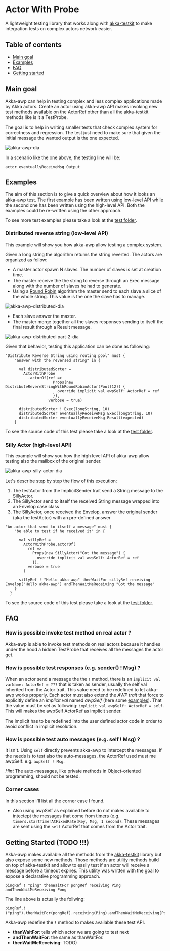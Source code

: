 # Actor With Probe 
A lightweight testing library that works along with [akka-testkit][akka-testkit]
to make integration tests on complex actors network easier.

## Table of contents
* [Main goal](#main-goal)
* [Examples](#examples)
* [FAQ](#faq)
* [Getting started](#getting-started)

## Main goal
Akka-awp can help in testing complex and less complex applications made by Akka actors. 
Create an actor using akka-awp API makes invoking new test methods available on the
ActorRef other than all the akka-testkit methods like is it a TestProbe. 

The goal is to help in writing smaller tests that check complex system 
for correctness and regression. The test just need to make sure that given 
the initial message the wanted output is the one expected.      

![](img/akka-awp-diagram.svg "akka-awp-dia")

In a scenario like the one above, the testing line will be:
```
actor eventuallyReceiveMsg Output
```
 
## Examples
The aim of this section is to give a quick overview about how it looks an akka-awp test.
The first example has been written using low-level API while the second one has been written
using the high-level API. Both the examples could be re-written using the other approach. 

To see more test examples please take a look at the [test folder][akka-awp-tests].

### Distributed reverse string (low-level API)
This example will show you how akka-awp allow testing a complex system.

Given a long string the algorithm returns the string reverted. The actors are
organized as follow:
* A master actor spawn N slaves. The number of slaves is set at creation time.
* The master receive the the string to reverse through an Exec message along with
the number of slaves he had to generate.
* Using a [Round Robin][akka-round-robin] algorithm the master send to each slave a slice of the whole
string. This value is the one the slave has to manage. 

![](img/akka-awp-diagram-example.svg "akka-awp-distributed-dia")

* Each slave answer the master.
* The master merge together all the slaves responses sending to itself the final
result through a Result message.

![](img/akka-awp-diagram-example-part2.svg "akka-awp-distributed-part-2-dia")

Given that behavior, testing this application can be done as following:
```
"Distribute Reverse String using routing pool" must {
    "answer with the reversed string" in {

      val distributedSorter =
        ActorWithProbe
          .actorOf(ref =>
                     Props(new DistributeRevereStringWithRoundRobinActor(Pool(12)) {
                       override implicit val awpSelf: ActorRef = ref
                     }),
                   verbose = true)

      distributedSorter ! Exec(longString, 10)
      distributedSorter eventuallyReceiveMsg Exec(longString, 10)
      distributedSorter eventuallyReceiveMsg Result(expected)
    }
```
To see the source code of this test please take a look at the [test folder][akka-awp-tests].

### Silly Actor (high-level API)
This example will show you how the high level API of akka-awp allow testing also
the mailbox of the original sender.


![](img/akka-awp-diagram-silly-actor.svg "akka-awp-silly-actor-dia")

Let's describe step by step the flow of this execution:
1. The testActor from the ImplicitSender trait send a String message to the SillyActor.
2. The SillyActor send to itself the received String message wrapped into an Envelop case class
3. The SillyActor, once received the Envelop, answer the original sender (aka the testActor) with an
pre-defined answer

```
"An actor that send to itself a message" must {
    "be able to test if he received it" in {
     
      val sillyRef =
        ActorWithProbe.actorOf(
          ref =>
            Props(new SillyActor("Got the message") {
              override implicit val awpSelf: ActorRef = ref
            }),
          verbose = true
        )

      sillyRef ! "Hello akka-awp" thenWaitFor sillyRef receiving Envelop("Hello akka-awp") andThenWaitMeReceiving "Got the message"
    }
  }
```

To see the source code of this test please take a look at the [test folder][akka-awp-tests].
## FAQ

### How is possible invoke test method on real actor ?
Akka-awp is able to invoke test methods on real actors because it handles
under the hood a hidden TestProbe that receives all the messages the
actor get.

### How is possible test responses (e.g. sender() ! Msg) ? 
When an actor send a message the the `!` method, there is an `implicit val varName: ActorRef = ???` 
that is taken as sender, usually the self val inherited from the Actor trait.
This value need to be redefined to let akka-awp works properly. Each actor
must also extend the *AWP trait* that force to explicitly define
an *implicit val* named *awpSelf* (here some [examples][akka-awp-test-actors]). 
That the value must be set as following: `implicit val awpSelf: ActorRef = self`. 
This will makes the awpSelf ActorRef as implicit sender.
 
The implicit has to be redefined into the user defined actor code in order
to avoid conflict in implicit resolution. 

### How is possible test auto messages (e.g. self ! Msg) ?
It isn't. Using `self` directly prevents akka-awp to intercept the
messages. If the needs is to test also the auto-messages, the ActorRef used must me awpSelf:
e.g. `awpSelf ! Msg`. 

*Hint* The auto-messages, like private methods in Object-oriented programming, 
should not be tested.

### Corner cases
In this section I'll list all the corner case I found.
* Also using awpSelf as explained before do not makes available to intectept the messages that 
come from [timers][akka-timers] (e.g. `timers.startTimerAtFixedRate(Key, Msg, 1 second)`. These
messages are sent using the `self` ActorRef that comes from the Actor trait.

## Getting Started (TODO !!!)
Akka-awp makes available all the methods from the [akka-testkit][akka-testkit] library
but also expose some new methods. Those methods are utility methods build on top of
akka-testkit and allow to easily test if an actor will receive a message before
a timeout expires. This utility was written with the goal to expose a declarative
programming approach.
```
pingRef ! "ping" thenWaitFor pongRef receiving Ping andThenWaitMeReceiving Pong
``` 
The line above is actually the follwing:
```
pingRef.!("ping").thenWaitFor(pongRef).receiving(Ping).andThenWaitMeReceiving(Pong)
``` 
Akka-awp redefine the `!` method to makes available these test API.
* **thanWaitFor**: tells which actor we are going to test next
* **andThenWaitFor**: the same as thanWaitFor.
* **thenWaitMeReceiving**: TODO) 
 

[akka-testkit]:https://doc.akka.io/docs/akka/current/testing.html
[akka-awp-tests]: https://github.com/lucataglia/akka-awp/tree/main/src/test/scala/actorWithProbe
[akka-round-robin]: https://doc.akka.io/docs/akka/current/routing.html
[akka-timers]: https://doc.akka.io/api/akka/current/akka/actor/Timers.html
[akka-awp-test-actors]: https://github.com/lucataglia/akka-awp/blob/main/src/main/scala/actorWithProbe/TestActors.scala